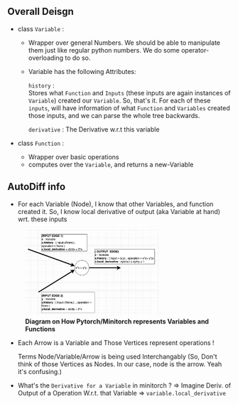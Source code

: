 ## Overall Deisgn
- class `Variable` :
    - Wrapper over general Numbers. We should be able to manipulate them just like regular python numbers. We do some operator-overloading to do so.
    - Variable has the following Attributes:

        `history` : <br>
        Stores what `Function` and `Inputs` (these inputs are again instances of `Variable`) created our `Variable`.
        So, that's it. For each of these `inputs`, will have information of what `Function` and `Variables` created those inputs, and we can parse the whole tree backwards. 
    
        `derivative` : The Derivative w.r.t this variable

- class `Function` : 
    - Wrapper over basic operations
    - computes over the `Variable`, and returns a new-Variable

## AutoDiff info

- For each Variable (Node), I know that other Variables, and function created it. So, I know local derivative of output (aka Variable at hand) wrt. these inputs

<figure>
<img src="./assets/minitorch_variable_function_representation.png"
    style="width:300px;" />
<figcaption> <b> Diagram on How Pytorch/Minitorch represents Variables and Functions</b></figcaption>
</figure>

- Each Arrow is a Variable and Those Vertices   represent operations ! 

  Terms Node/Variable/Arrow is being used Interchangably (So, Don't think of those Vertices as Nodes. In our case, node is the arrow. Yeah it's confusing.)


- What's the `Derivative for a Variable` in minitorch ? => 
Imagine Deriv. of Output of a Operation W.r.t. that Variable  => `variable.local_derivative`